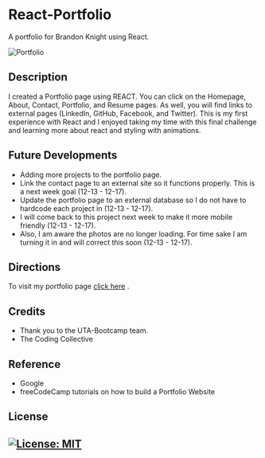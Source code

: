 # React-Portfolio
A portfolio for Brandon Knight using React.

![Portfolio](Assets/Portfolio.gif)

## Description
I created a Portfolio page using REACT. You can click on the Homepage, About, Contact, Portfolio, and Resume pages. As well, you will find links to external pages (LinkedIn, GitHub, Facebook, and Twitter). This is my first experience with React and I enjoyed taking my time with this final challenge and learning more about react and styling with animations.

## Future Developments

- Adding more projects to the portfolio page.
- Link the contact page to an external site so it functions properly. This is a next week goal (12-13 - 12-17).
- Update the portfolio page to an external database so I do not have to hardcode each project in (12-13 - 12-17).
- I will come back to this project next week to make it more mobile friendly (12-13 - 12-17). 
- Also, I am aware the photos are no longer loading. For time sake I am turning it in and will correct this soon (12-13 - 12-17).

## Directions
To visit my portfolio page [click here](https://blksmk8483.github.io/React-Portfolio/) .

## Credits
- Thank you to the UTA-Bootcamp team.
- The Coding Collective

## Reference

- Google
- freeCodeCamp tutorials on how to build a Portfolio Website

## License

[![License: MIT](https://img.shields.io/badge/License-MIT-yellow.svg)](https://opensource.org/licenses/MIT)
---